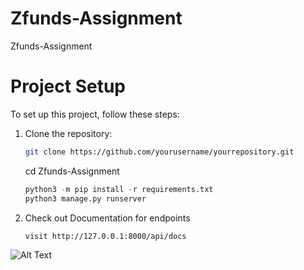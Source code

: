 # Zfunds-Assignment
Zfunds-Assignment
# Project Setup

To set up this project, follow these steps:

1. Clone the repository:
   ```bash
   git clone https://github.com/yourusername/yourrepository.git
   ```
   cd Zfunds-Assignment
   ```python
   python3 -m pip install -r requirements.txt
   python3 manage.py runserver
   ```
2. Check out Documentation for endpoints
   ```bash
   visit http://127.0.0.1:8000/api/docs
![Alt Text](https://github.com/SumitMahar/Zfunds-Assignment/blob/master/Screenshot%202023-09-28%20at%2010.45.17%20AM.png)

